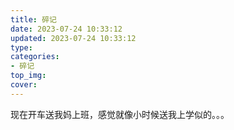 ```yaml
---
title: 碎记
date: 2023-07-24 10:33:12
updated: 2023-07-24 10:33:12
type:
categories:
- 碎记
top_img:
cover: 
---
```

现在开车送我妈上班，感觉就像小时候送我上学似的。。。